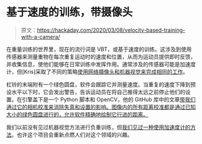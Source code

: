# 基于速度的训练，带摄像头

> 原文：<https://hackaday.com/2020/03/08/velocity-based-training-with-a-camera/>

在重量训练的世界里，现在的流行词是 VBT，或基于速度的训练。这涉及到使用传感器来测量重物在每次重复运动时的速度和位置，从而为运动员提供即时反馈，并收集信息，使他们能够在日常训练中发挥作用。通常涉及的传感器可能是加速度计，但[Kris]采取了不同的策略[使用网络摄像头和机器视觉来完成相同的工作](https://hackaday.io/project/170185-optical-barbell-tracker-for-vbt-strength-training)。

杠铃的末端附有一个绿色圆盘，软件会跟踪它并测量速度。当重复的速度下降到预设水平以下时，它会发出警告，告诉运动员在将自己推得太远之前停止他们的设置。在引擎盖下是一个 Python 脚本和 OpenCV，他的 GitHub 库中的文章[带我们通过它的相机校准来消除失真和设置的影响。图像内的所有距离校准都是通过已知大小的绿色圆盘进行的，允许软件精确地绘制它行进的距离。](https://github.com/kostecky/VBT-Barbell-Tracker)

我们以前没有见过机器视觉方法进行负重训练，但[我们见过一种使用加速度计的方法](https://hackaday.com/2012/03/25/weightlifting-coach-will-nag-you-about-your-form-at-least-until-the-batteries-run-dry/)。也许这个项目会重新点燃人们对这个领域的兴趣。